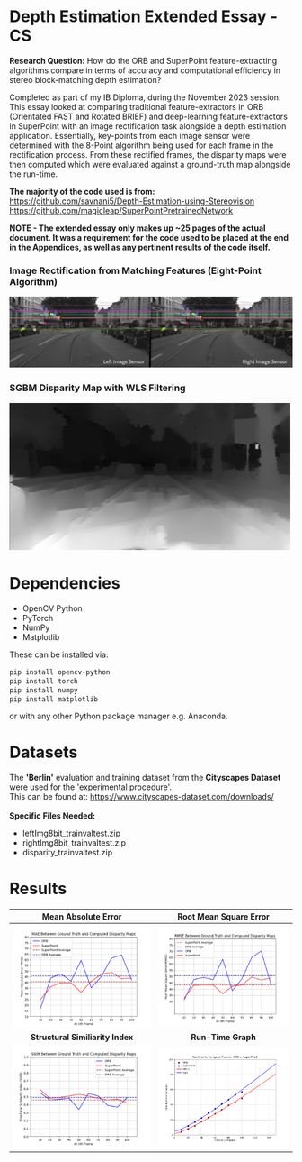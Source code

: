 # Depth Estimation Extended Essay - CS
**Research Question:** How do the ORB and SuperPoint feature-extracting algorithms compare in terms of accuracy and computational efficiency in stereo block-matching depth estimation?

Completed as part of my IB Diploma, during the November 2023 session. \
This essay looked at comparing traditional feature-extractors in ORB (Orientated FAST and Rotated BRIEF) and deep-learning feature-extractors in SuperPoint with an image rectification task alongside a depth estimation application. Essentially, key-points from each image sensor were determined with the 8-Point algorithm being used for each frame in the rectification process. From these rectified frames, the disparity maps were then computed which were evaluated against a ground-truth map alongside the run-time.


**The majority of the code used is from:** \
https://github.com/savnani5/Depth-Estimation-using-Stereovision \
https://github.com/magicleap/SuperPointPretrainedNetwork

**NOTE - The extended essay only makes up ~25 pages of the actual document. It was a requirement for the code used to be placed at the end in the Appendices, as well as any pertinent results of the code itself.**
### Image Rectification from Matching Features (Eight-Point Algorithm) ###
<img width="1000" alt="Left and Right Images Across a Common Image Plane" src="https://github.com/Johno0nt/IBCS_EE_depthEstTask/blob/main/Git Images/leftAndRightRectif.png?raw=true">

### SGBM Disparity Map with WLS Filtering ###
<img width="500" alt="Disparity Map" src="https://github.com/Johno0nt/IBCS_EE_depthEstTask/blob/main/Git Images/disparity_filtered.png?raw=true">

# Dependencies
* OpenCV Python
* PyTorch
* NumPy
* Matplotlib

These can be installed via:
```
pip install opencv-python
pip install torch
pip install numpy
pip install matplotlib
```

or with any other Python package manager e.g. Anaconda.

# Datasets
The **'Berlin'** evaluation and training dataset from the **Cityscapes Dataset** were used for the 'experimental procedure'. \
This can be found at: https://www.cityscapes-dataset.com/downloads/ \
\
**Specific Files Needed:**
* leftImg8bit_trainvaltest.zip
* rightImg8bit_trainvaltest.zip
* disparity_trainvaltest.zip

# Results
Mean Absolute Error            |  Root Mean Square Error
:-------------------------:|:-------------------------:
<img width="500" alt="MAE Graph" src="https://github.com/Johno0nt/IBCS_EE_depthEstTask/blob/main/Git Images/MAE.png?raw=true"> |  <img width="500" alt="RMSE Graph" src="https://github.com/Johno0nt/IBCS_EE_depthEstTask/blob/main/Git Images/RMSE.png?raw=true">
**Structural Similiarity Index**            |  **Run-Time Graph**
<img width="500" alt="SSIM Graph" src="https://github.com/Johno0nt/IBCS_EE_depthEstTask/blob/main/Git Images/SSIM.png?raw=true">  |  <img width="500" alt="Runtime Graph" src="https://github.com/Johno0nt/IBCS_EE_depthEstTask/blob/main/Git Images/Complexity.png?raw=true">
